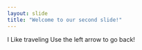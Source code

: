 ```yaml
---
layout: slide
title: "Welcome to our second slide!"
---
```

I Like traveling
Use the left arrow to go back!
